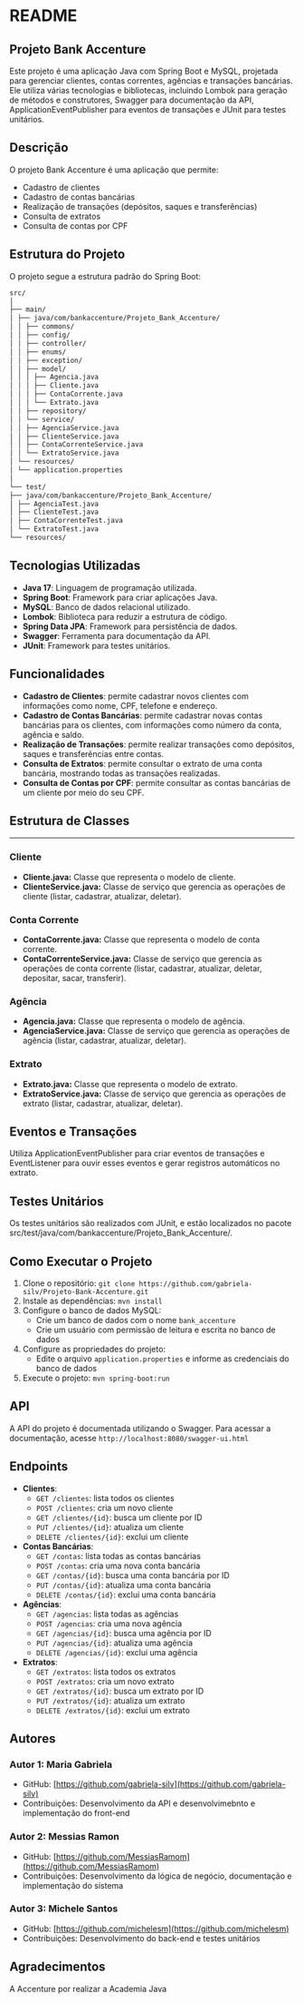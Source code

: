 **README**
================

**Projeto Bank Accenture**
---------------------------

Este projeto é uma aplicação Java com Spring Boot e MySQL, projetada para gerenciar clientes, contas correntes, agências e transações bancárias. Ele utiliza várias tecnologias e bibliotecas, incluindo Lombok para geração de métodos e construtores, Swagger para documentação da API, ApplicationEventPublisher para eventos de transações e JUnit para testes unitários.

**Descrição**
-------------

O projeto Bank Accenture é uma aplicação que permite:

* Cadastro de clientes
* Cadastro de contas bancárias
* Realização de transações (depósitos, saques e transferências)
* Consulta de extratos
* Consulta de contas por CPF


## Estrutura do Projeto

O projeto segue a estrutura padrão do Spring Boot:

```markdown
src/
│
├── main/
│ ├── java/com/bankaccenture/Projeto_Bank_Accenture/
│ │ ├── commons/
│ │ ├── config/
│ │ ├── controller/
│ │ ├── enums/
│ │ ├── exception/
│ │ ├── model/
│ │ │ ├── Agencia.java
│ │ │ ├── Cliente.java
│ │ │ ├── ContaCorrente.java
│ │ │ └── Extrato.java
│ │ ├── repository/
│ │ └── service/
│ │ ├── AgenciaService.java
│ │ ├── ClienteService.java
│ │ ├── ContaCorrenteService.java
│ │ └── ExtratoService.java
│ └── resources/
│ └── application.properties
│
└── test/
├── java/com/bankaccenture/Projeto_Bank_Accenture/
│ ├── AgenciaTest.java
│ ├── ClienteTest.java
│ ├── ContaCorrenteTest.java
│ └── ExtratoTest.java
└── resources/
```


## Tecnologias Utilizadas

- **Java 17**: Linguagem de programação utilizada.
- **Spring Boot**: Framework para criar aplicações Java.
- **MySQL**: Banco de dados relacional utilizado.
- **Lombok**: Biblioteca para reduzir a estrutura de código.
- **Spring Data JPA**: Framework para persistência de dados.
- **Swagger**: Ferramenta para documentação da API.
- **JUnit**: Framework para testes unitários.



**Funcionalidades**
-------------------

* **Cadastro de Clientes**: permite cadastrar novos clientes com informações como nome, CPF, telefone e endereço.
* **Cadastro de Contas Bancárias**: permite cadastrar novas contas bancárias para os clientes, com informações como número da conta, agência e saldo.
* **Realização de Transações**: permite realizar transações como depósitos, saques e transferências entre contas.
* **Consulta de Extratos**: permite consultar o extrato de uma conta bancária, mostrando todas as transações realizadas.
* **Consulta de Contas por CPF**: permite consultar as contas bancárias de um cliente por meio do seu CPF.


## Estrutura de Classes
-------------------

### Cliente
- **Cliente.java:** Classe que representa o modelo de cliente.
- **ClienteService.java:** Classe de serviço que gerencia as operações de cliente (listar, cadastrar, atualizar, deletar).

### Conta Corrente
- **ContaCorrente.java:** Classe que representa o modelo de conta corrente.
- **ContaCorrenteService.java:** Classe de serviço que gerencia as operações de conta corrente (listar, cadastrar, atualizar, deletar, depositar, sacar, transferir).

### Agência
- **Agencia.java:** Classe que representa o modelo de agência.
- **AgenciaService.java:** Classe de serviço que gerencia as operações de agência (listar, cadastrar, atualizar, deletar).

### Extrato
- **Extrato.java:** Classe que representa o modelo de extrato.
- **ExtratoService.java:** Classe de serviço que gerencia as operações de extrato (listar, cadastrar, atualizar, deletar).

## Eventos e Transações

Utiliza ApplicationEventPublisher para criar eventos de transações e EventListener para ouvir esses eventos e gerar registros automáticos no extrato.

## Testes Unitários

Os testes unitários são realizados com JUnit, e estão localizados no pacote src/test/java/com/bankaccenture/Projeto_Bank_Accenture/.

**Como Executar o Projeto**
---------------------------

1. Clone o repositório: `git clone https://github.com/gabriela-silv/Projeto-Bank-Accenture.git`
2. Instale as dependências: `mvn install`
3. Configure o banco de dados MySQL:
	* Crie um banco de dados com o nome `bank_accenture`
	* Crie um usuário com permissão de leitura e escrita no banco de dados
4. Configure as propriedades do projeto:
	* Edite o arquivo `application.properties` e informe as credenciais do banco de dados
5. Execute o projeto: `mvn spring-boot:run`

**API**
------

A API do projeto é documentada utilizando o Swagger. Para acessar a documentação, acesse `http://localhost:8080/swagger-ui.html`

**Endpoints**
------------

* **Clientes**:
	+ `GET /clientes`: lista todos os clientes
	+ `POST /clientes`: cria um novo cliente
	+ `GET /clientes/{id}`: busca um cliente por ID
	+ `PUT /clientes/{id}`: atualiza um cliente
	+ `DELETE /clientes/{id}`: exclui um cliente
* **Contas Bancárias**:
	+ `GET /contas`: lista todas as contas bancárias
	+ `POST /contas`: cria uma nova conta bancária
	+ `GET /contas/{id}`: busca uma conta bancária por ID
	+ `PUT /contas/{id}`: atualiza uma conta bancária
	+ `DELETE /contas/{id}`: exclui uma conta bancária
* **Agências**:
	+ `GET /agencias`: lista todas as agências
	+ `POST /agencias`: cria uma nova agência
	+ `GET /agencias/{id}`: busca uma agência por ID
	+ `PUT /agencias/{id}`: atualiza uma agência
	+ `DELETE /agencias/{id}`: exclui uma agência
* **Extratos**:
	+ `GET /extratos`: lista todos os extratos
	+ `POST /extratos`: cria um novo extrato
	+ `GET /extratos/{id}`: busca um extrato por ID
	+ `PUT /extratos/{id}`: atualiza um extrato
	+ `DELETE /extratos/{id}`: exclui um extrato


**Autores**
---------

### Autor 1: Maria Gabriela

* GitHub: [https://github.com/gabriela-silv](https://github.com/gabriela-silv)
* Contribuições: Desenvolvimento da API e desenvolvimebnto e implementação do front-end

### Autor 2: Messias Ramon

* GitHub: [https://github.com/MessiasRamom](https://github.com/MessiasRamom)
* Contribuições: Desenvolvimento da lógica de negócio, documentação e implementação do sistema

### Autor 3: Michele Santos

* GitHub: [https://github.com/michelesm](https://github.com/michelesm)
* Contribuições: Desenvolvimento do back-end e testes unitários


**Agradecimentos**
------------

A Accenture por realizar a Academia Java
